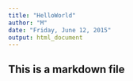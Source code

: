 ```yaml
---
title: "HelloWorld"
author: "M"
date: "Friday, June 12, 2015"
output: html_document
---
```


## This is a markdown file